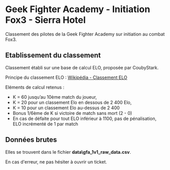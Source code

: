# Geek Fighter Academy - Initiation Fox3 - Sierra Hotel
Classement des pilotes de la Geek Fighter Academy sur initiation au combat Fox3.

## Etablissement du classement
Classement établi sur une base de calcul ELO, proposée par CoubyStark.

Principe du classement ELO : [Wikipédia - Classement ELO](https://fr.wikipedia.org/wiki/Classement_Elo)

Eléments de calcul retenus :
- K = 60 jusqu’au 10ème match du joueur,
- K = 20 pour un classement Elo en dessous de 2 400 Elo,
- K = 10 pour un classement Elo au-dessus de 2 400
- Bonus 1/6ème de K si victoire de match sans mort (2 - 0)
- En cas de défaite pour tout ELO inférieur à 1100, pas de pénalisation, ELO incrémenté de 1 par match

## Données brutes
Elles se trouvent dans le fichier **data\gfa_1v1_raw_data.csv**.

En cas d'erreur, ne pas hésiter à ouvrir un ticket.
